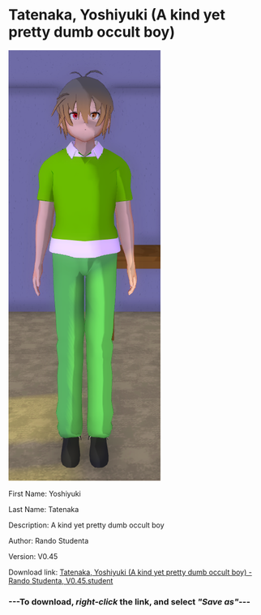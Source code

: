 # Tatenaka, Yoshiyuki (A kind yet pretty dumb occult boy)

<img src = "https://raw.githubusercontent.com/Arbiter1223/Daigaku-Gurashi-Custom-Students/master/Students/Files/Tatenaka%2C%20Yoshiyuki%20(A%20kind%20yet%20pretty%20dumb%20occult%20boy).png">

First Name: Yoshiyuki

Last Name: Tatenaka

Description: A kind yet pretty dumb occult boy

Author: Rando Studenta

Version: V0.45

Download link: <a href="https://raw.githubusercontent.com/Arbiter1223/Daigaku-Gurashi-Custom-Students/master/Students/Files/Tatenaka%2C%20Yoshiyuki%20(A%20kind%20yet%20pretty%20dumb%20occult%20boy)%20-%20Rando%20Studenta%2C%20V0.45.student">Tatenaka, Yoshiyuki (A kind yet pretty dumb occult boy) - Rando Studenta, V0.45.student</a>

### ---**To download, _right-click_ the link, and select _"Save as"_**---

